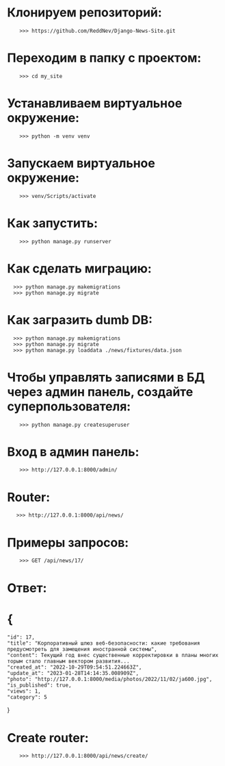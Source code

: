 # Клонируем репозиторий:
```shell
    >>> https://github.com/ReddNev/Django-News-Site.git
```

# Переходим в папку с проектом:
```shell
    >>> cd my_site
```

# Устанавливаем виртуальное окружение:
```shell
    >>> python -m venv venv
```

# Запускаем виртуальное окружение:
```shell
    >>> venv/Scripts/activate
```

# Как запустить:
``` shell
    >>> python manage.py runserver
```

# Как сделать миграцию:
```shell
  >>> python manage.py makemigrations
  >>> python manage.py migrate
```

# Как загразить dumb DB: 
```shell
  >>> python manage.py makemigrations
  >>> python manage.py migrate
  >>> python manage.py loaddata ./news/fixtures/data.json
```

# Чтобы управлять записями в БД через админ панель, создайте суперпользователя:  
```shell
    >>> python manage.py createsuperuser
```


# Вход в админ панель:
```shell
    >>> http://127.0.0.1:8000/admin/
```
# Router: 
```shell
   >>> http://127.0.0.1:8000/api/news/
```
# Примеры запросов:
```shell
    >>> GET /api/news/17/
```
# Ответ:
# {
    "id": 17,
    "title": "Корпоративный шлюз веб-безопасности: какие требования предусмотреть для замещения иностранной системы",
    "content": Текущий год внес существенные корректировки в планы многих торым стало главным вектором развития...
    "created_at": "2022-10-29T09:54:51.224663Z",
    "update_at": "2023-01-28T14:14:35.008909Z",
    "photo": "http://127.0.0.1:8000/media/photos/2022/11/02/ja600.jpg",
    "is_published": true,
    "views": 1,
    "category": 5
}
# Create router:
```shell
    >>> http://127.0.0.1:8000/api/news/create/
```
